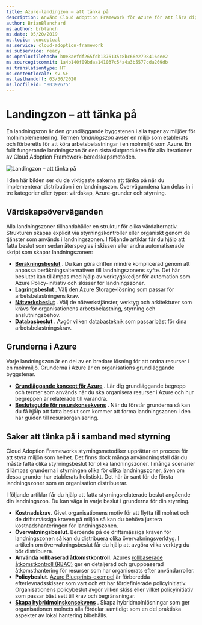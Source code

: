 ```yaml
---
title: Azure-landingzon – att tänka på
description: Använd Cloud Adoption Framework för Azure för att lära dig hur en landningszon fungerar som en grundläggande byggsten i alla typer av miljöer för molnimplementering.
author: BrianBlanchard
ms.author: brblanch
ms.date: 05/20/2019
ms.topic: conceptual
ms.service: cloud-adoption-framework
ms.subservice: ready
ms.openlocfilehash: b0e8aefdf265fdb1376135c8bc66e2798416dee2
ms.sourcegitcommit: 1a4b140f09bdaa141037c54a4a3b5577cda269db
ms.translationtype: HT
ms.contentlocale: sv-SE
ms.lasthandoff: 03/30/2020
ms.locfileid: "80392675"
---
```

# <a name="landing-zone-considerations"></a>Landingzon – att tänka på

En landningszon är den grundläggande byggstenen i alla typer av miljöer för molnimplementering. Termen *landningszon* avser en miljö som etablerats och förberetts för att köra arbetsbelastningar i en molnmiljö som Azure. En fullt fungerande landningszon är den sista slutprodukten för alla iterationer av Cloud Adoption Framework-beredskapsmetoden.

![Landingzon – att tänka på](../../_images/ready/landing-zone-considerations.png)

I den här bilden ser du de viktigaste sakerna att tänka på när du implementerar distribution i en landningszon. Övervägandena kan delas in i tre kategorier eller typer: värdskap, Azure-grunder och styrning.

## <a name="hosting-considerations"></a>Värdskapsöverväganden

Alla landningszoner tillhandahåller en struktur för olika värdalternativ. Strukturen skapas explicit via styrningskontroller eller organiskt genom de tjänster som används i landningszonen. I följande artiklar får du hjälp att fatta beslut som sedan återspeglas i skissen eller andra automatiserade skript som skapar landningszonen:

- **[Beräkningsbeslut](./compute-options.md)** . Du kan göra driften mindre komplicerad genom att anpassa beräkningsalternativen till landningszonens syfte. Det här beslutet kan tillämpas med hjälp av verktygskedjor för automation som Azure Policy-initiativ och skisser för landningszoner.
- **[Lagringsbeslut](./storage-options.md)** . Välj den Azure Storage-lösning som passar för arbetsbelastningens krav.
- **[Nätverksbeslut](./networking-options.md)** . Välj de nätverkstjänster, verktyg och arkitekturer som krävs för organisationens arbetsbelastning, styrning och anslutningsbehov.
- **[Databasbeslut](./data-options.md)** . Avgör vilken databasteknik som passar bäst för dina arbetsbelastningskrav.

## <a name="azure-fundamentals"></a>Grunderna i Azure

Varje landningszon är en del av en bredare lösning för att ordna resurser i en molnmiljö. Grunderna i Azure är en organisations grundläggande byggstenar.

- **[Grundläggande koncept för Azure](./fundamental-concepts.md)** . Lär dig grundläggande begrepp och termer som används när du ska organisera resurser i Azure och hur begreppen är relaterade till varandra.
- **[Beslutsguide för resurskonsekvens](../../decision-guides/resource-consistency/index.md)** . När du förstår grunderna så kan du få hjälp att fatta beslut som kommer att forma landningszonen i den här guiden till resursorganisering.

## <a name="governance-considerations"></a>Saker att tänka på i samband med styrning

Cloud Adoption Frameworks styrningsmetodiker upprättar en process för att styra miljön som helhet. Det finns dock många användningsfall där du måste fatta olika styrningsbeslut för olika landningszoner. I många scenarier tillämpas grunderna i styrningen olika för olika landningszoner, även om dessa grunder har etablerats holistiskt. Det här är sant för de första landningszoner som en organisation distribuerar.

I följande artiklar får du hjälp att fatta styrningsrelaterade beslut angående din landningszon. Du kan väga in varje beslut i grunderna för din styrning.

- **Kostnadskrav**. Givet organisationens motiv för att flytta till molnet och de driftsmässiga kraven på miljön så kan du behöva justera kostnadshanteringen för landningszonen.
- **Övervakningsbeslut**. Beroende på de driftsmässiga kraven för landningszonen så kan du distribuera olika övervakningsverktyg. I artikeln om övervakningsbeslut får du hjälp att avgöra vilka verktyg du bör distribuera.
- **Använda rollbaserad åtkomstkontroll**. Azures [rollbaserade åtkomstkontroll (RBAC)](../considerations/roles.md) ger en detaljerad och gruppbaserad åtkomsthantering för resurser som har organiserats efter användarroller.
- **Policybeslut**. [Azure Blueprints-exempel](https://docs.microsoft.com/azure/governance/blueprints/samples) är förberedda efterlevnadsskisser som vart och ett har fördefinierade policyinitiativ. Organisationens policybeslut avgör vilken skiss eller vilket policyinitiativ som passar bäst sett till krav och begränsningar.
- **[Skapa hybridmolnskonsekvens](./hybrid-consistency.md)** . Skapa hybridmolnlösningar som ger organisationen molnets alla fördelar samtidigt som en del praktiska aspekter av lokal hantering bibehålls.
